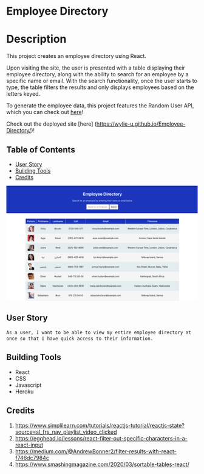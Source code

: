 # Employee Directory

# Description

This project creates an employee directory using React. 

Upon visiting the site, the user is presented with a table displaying their employee directory, along with the ability to search for an employee by a specific name or email. With the search functionality, once the user starts to type, the table filters the results and only displays employees based on the letters keyed. 

To generate the employee data, this project features the Random User API, which you can check out [here](https://randomuser.me/)!

Check out the deployed site [here] (https://wylie-u.github.io/Employee-Directory/)!

## Table of Contents

 * [User Story](#User-Story)
 * [Building Tools](#Building-Tools)
 * [Credits](#Credits)



![Site Photo](/public/EmployeeDirectory.png)


## User Story
<pre><code>As a user, I want to be able to view my entire employee directory at once so that I have quick access to their information.
</code></pre>

## Building Tools 

 * React
 * CSS
 * Javascript 
 * Heroku


## Credits
1. https://www.simplilearn.com/tutorials/reactjs-tutorial/reactjs-state?source=sl_frs_nav_playlist_video_clicked
2. https://egghead.io/lessons/react-filter-out-specific-characters-in-a-react-input
3.  https://medium.com/@AndrewBonner2/filter-results-with-react-f746dc7984c
4. https://www.smashingmagazine.com/2020/03/sortable-tables-react/

